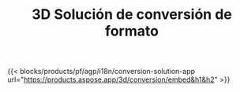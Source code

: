 ﻿---
title: 3D Solución de conversión de formato 
weight: 7730
url: /es/conversion
limit: 
description: Convierta archivos 3D a Autodesk, Draco, Wavefront, 3D Studio y muchos otros formatos
---
{{< blocks/products/pf/agp/i18n/conversion-solution-app url="https://products.aspose.app/3d/conversion/embed&h1&h2" >}} 
